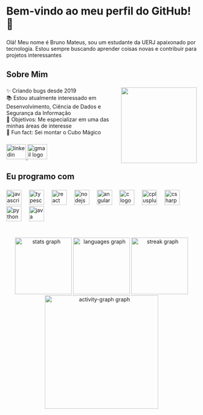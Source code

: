 <h1 align="left">Bem-vindo ao meu perfil do GitHub! 👋</h1>

###

<p align="left">Olá! Meu nome é Bruno Mateus, sou um estudante da UERJ apaixonado por tecnologia. Estou sempre buscando aprender coisas novas e contribuir para projetos interessantes</p>

###

<h2 align="left">Sobre Mim</h2>

###

<img align="right" height="200" src="https://media1.tenor.com/m/y2JXkY1pXkwAAAAC/cat-computer.gif"  />

###

<p align="left">✨ Criando bugs desde 2019<br>📚 Estou atualmente interessado em Desenvolvimento, Ciência de Dados e Segurança da Informação<br>🎯 Objetivos: Me especializar em uma das minhas áreas de interesse<br>🎲 Fun fact: Sei montar o Cubo Mágico</p>

###

<div align="left">
  <a href="https://www.linkedin.com/in/brunomateusgon/" target="_blank">
    <img src="https://raw.githubusercontent.com/maurodesouza/profile-readme-generator/master/src/assets/icons/social/linkedin/default.svg" width="52" height="40" alt="linkedin logo"  />
  </a>
  <a href="https://www.gmail.com/brunogoncalves43@gmail.com" target="_blank">
    <img src="https://raw.githubusercontent.com/maurodesouza/profile-readme-generator/master/src/assets/icons/social/gmail/default.svg" width="52" height="40" alt="gmail logo"  />
  </a>
</div>

###

<h2 align="left">Eu programo com</h2>

###

<div align="left">
  <img src="https://cdn.jsdelivr.net/gh/devicons/devicon/icons/javascript/javascript-original.svg" height="40" alt="javascript logo"  />
  <img width="12" />
  <img src="https://cdn.jsdelivr.net/gh/devicons/devicon/icons/typescript/typescript-original.svg" height="40" alt="typescript logo"  />
  <img width="12" />
  <img src="https://cdn.jsdelivr.net/gh/devicons/devicon/icons/react/react-original.svg" height="40" alt="react logo"  />
  <img width="12" />
  <img src="https://cdn.jsdelivr.net/gh/devicons/devicon/icons/nodejs/nodejs-original.svg" height="40" alt="nodejs logo"  />
  <img width="12" />
  <img src="https://cdn.jsdelivr.net/gh/devicons/devicon/icons/angularjs/angularjs-original.svg" height="40" alt="angularjs logo"  />
  <img width="12" />
  <img src="https://cdn.jsdelivr.net/gh/devicons/devicon/icons/c/c-original.svg" height="40" alt="c logo"  />
  <img width="12" />
  <img src="https://cdn.jsdelivr.net/gh/devicons/devicon/icons/cplusplus/cplusplus-original.svg" height="40" alt="cplusplus logo"  />
  <img width="12" />
  <img src="https://cdn.jsdelivr.net/gh/devicons/devicon/icons/csharp/csharp-original.svg" height="40" alt="csharp logo"  />
  <img width="12" />
  <img src="https://cdn.jsdelivr.net/gh/devicons/devicon/icons/python/python-original.svg" height="40" alt="python logo"  />
  <img width="12" />
  <img src="https://cdn.jsdelivr.net/gh/devicons/devicon/icons/java/java-original.svg" height="40" alt="java logo"  />
</div>

###

<br clear="both">

<div align="center">
  <img src="https://github-readme-stats.vercel.app/api?username=BrunoMateus28&show_icons=true&theme=dark&locale=pt-br&layout=compact&card_width=320&order1" height="150" alt="stats graph"  />
  <img src="https://github-readme-stats.vercel.app/api/top-langs?username=BrunoMateus28&locale=pt-br&hide_title=false&layout=compact&card_width=320&langs_count=5&theme=dark&hide_border=false&order=2" height="150" alt="languages graph"  />
  <img src="https://streak-stats.demolab.com?user=BrunoMateus28&locale=pt-br&mode=daily&theme=dark&hide_border=false&border_radius=5&order=3" height="150" alt="streak graph"  />
  <img src="https://github-readme-activity-graph.vercel.app/graph?username=BrunoMateus28&radius=16&theme=github-dark&area=true&order=5&hide_border=false" height="300" alt="activity-graph graph"  />
</div>

###
